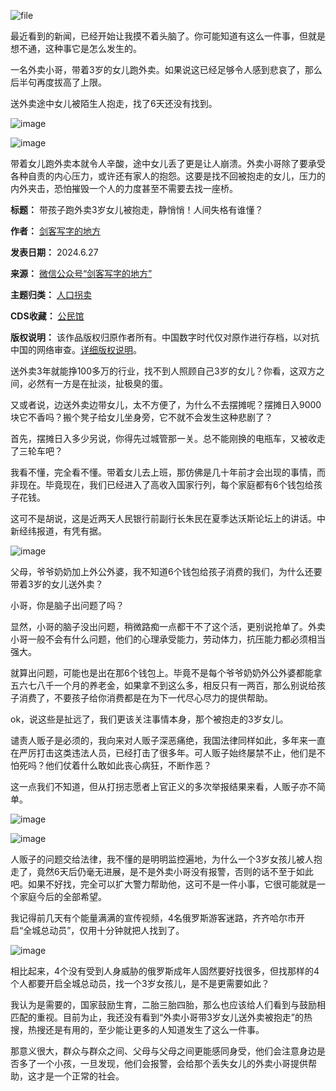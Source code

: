 ![file](https://chinadigitaltimes.net/chinese/files/2024/06/image-1719482251312.png)


最近看到的新闻，已经开始让我摸不着头脑了。你可能知道有这么一件事，但就是想不通，这种事它是怎么发生的。


一名外卖小哥，带着3岁的女儿跑外卖。如果说这已经足够令人感到悲哀了，那么后半句再度拔高了上限。


送外卖途中女儿被陌生人抱走，找了6天还没有找到。


![image](https://chinadigitaltimes.net/chinese/files/2024/06/post-709264-667d37d9eb1e6.png)


![image](https://chinadigitaltimes.net/chinese/files/2024/06/post-709264-667d37da13c85.png)


带着女儿跑外卖本就令人辛酸，途中女儿丢了更是让人崩溃。外卖小哥除了要承受各种自责的内心压力，或许还有家人的抱怨。这要是找不回被抱走的女儿，压力的内外夹击，恐怕摧毁一个人的力度甚至不需要去找一座桥。




**标题：** 带孩子跑外卖3岁女儿被抱走，静悄悄！人间失格有谁懂？  

**作者：** [剑客写字的地方](https://chinadigitaltimes.net/space/剑客写字的地方)  

**发表日期：** 2024.6.27  

**来源：** [微信公众号“剑客写字的地方”](https://web.archive.org/web/https://mp.weixin.qq.com/s/m06JaZKsNNxD70JjS_yEEA)  

**主题归类：** [人口拐卖](https://chinadigitaltimes.net/space/人口拐卖)  

**CDS收藏：** [公民馆](https://chinadigitaltimes.net/space/%E5%85%AC%E6%B0%91%E9%A6%86)  

**版权说明：** 该作品版权归原作者所有。中国数字时代仅对原作进行存档，以对抗中国的网络审查。[详细版权说明](https://chinadigitaltimes.net/chinese/copyright)。


送外卖3年就能挣100多万的行业，找不到人照顾自己3岁的女儿？你看，这双方之间，必然有一方是在扯淡，扯极臭的蛋。


又或者说，边送外卖边带女儿，太不方便了，为什么不去摆摊呢？摆摊日入9000块它不香吗？搬个凳子给女儿坐身旁，它不就不会发生这种悲剧了？


首先，摆摊日入多少另说，你得先过城管那一关。总不能刚换的电瓶车，又被收走了三轮车吧？


我看不懂，完全看不懂。带着女儿去上班，那仿佛是几十年前才会出现的事情，而非现在。毕竟现在，我们已经进入了高收入国家行列，每个家庭都有6个钱包给孩子花钱。


这可不是胡说，这是近两天人民银行前副行长朱民在夏季达沃斯论坛上的讲话。中新经纬报道，有凭有据。


![image](https://chinadigitaltimes.net/chinese/files/2024/06/post-709264-667d37da1d905.)


父母，爷爷奶奶加上外公外婆，我不知道6个钱包给孩子消费的我们，为什么还要带着3岁的女儿送外卖？


小哥，你是脑子出问题了吗？


显然，小哥的脑子没出问题，稍微路痴一点都干不了这个活，更别说抢单了。外卖小哥一般不会有什么问题，他们的心理承受能力，劳动体力，抗压能力都必须相当强大。


就算出问题，可能也是出在那6个钱包上。毕竟不是每个爷爷奶奶外公外婆都能拿五六七八千一个月的养老金，如果拿不到这么多，相反只有一两百，那么别说给孩子消费了，不要孩子给你消费都是在为下一代尽心尽力的提供帮助。


ok，说这些是扯远了，我们更该关注事情本身，那个被抱走的3岁女儿。


谴责人贩子是必须的，我向来对人贩子深恶痛绝，我国法律同样如此，多年来一直在严厉打击这类违法人员，已经打击了很多年。可人贩子始终屡禁不止，他们是不怕死吗？他们仗着什么敢如此丧心病狂，不断作恶？


这一点我们不知道，但从打拐志愿者上官正义的多次举报结果来看，人贩子亦不简单。


![image](https://chinadigitaltimes.net/chinese/files/2024/06/post-709264-667d37da25fbc.png)


![image](https://chinadigitaltimes.net/chinese/files/2024/06/post-709264-667d37da359fa.png)


人贩子的问题交给法律，我不懂的是明明监控遍地，为什么一个3岁女孩儿被人抱走了，竟然6天后仍毫无进展，是不是外卖小哥没有报警，否则的话不至于如此吧。如果不好找，完全可以扩大警力帮助他，这可不是一件小事，它很可能就是一个家庭今后的全部希望。


我记得前几天有个能量满满的宣传视频，4名俄罗斯游客迷路，齐齐哈尔市开启“全城总动员”，仅用十分钟就把人找到了。


![image](https://chinadigitaltimes.net/chinese/files/2024/06/post-709264-667d37da50bf2.png)


相比起来，4个没有受到人身威胁的俄罗斯成年人固然要好找很多，但找那样的4个人都要开启全城总动员，找一个3岁女孩儿，是不是更需要如此？


我认为是需要的，国家鼓励生育，二胎三胎四胎，那么也应该给人们看到与鼓励相匹配的重视。目前为止，我还没有看到“外卖小哥带3岁女儿送外卖被抱走”的热搜，热搜还是有用的，至少能让更多的人知道发生了这么一件事。


那意义很大，群众与群众之间、父母与父母之间更能感同身受，他们会注意身边是否多了一个小孩，一旦发现，他们会报警，会给那个丢失女儿的外卖小哥提供帮助，这才是一个正常的社会。

